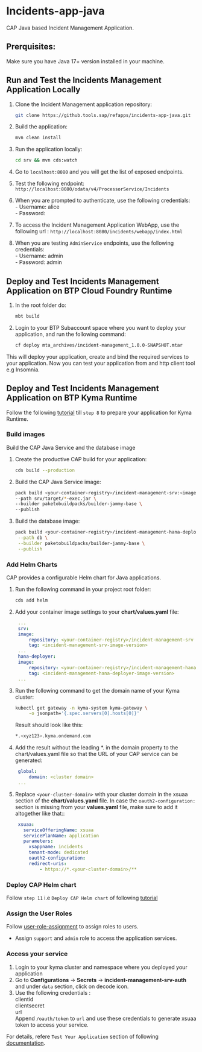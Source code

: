 # Incidents-app-java

CAP Java based Incident Management Application.

## Prerquisites:
 
 Make sure you have Java 17+ version installed in your machine.

## Run and Test the Incidents Management Application Locally

1. Clone the Incident Management application repository:

    ```sh
    git clone https://github.tools.sap/refapps/incidents-app-java.git
    ```
2. Build the application:
    ```sh
    mvn clean install
    ```
3. Run the application locally:
    ```sh
    cd srv && mvn cds:watch
    ```
4. Go to `localhost:8080` and you will get the list of exposed endpoints.
5. Test the following endpoint: `http://localhost:8080/odata/v4/ProcessorService/Incidents`
6. When you are prompted to authenticate, use the following credentials:</br>
       - Username: alice</br>
       - Password:
7. To access the Incident Management Application WebApp, use the following url : `http://localhost:8080/incidents/webapp/index.html`
7. When you are testing `AdminService` endpoints, use the following credentials:</br>
       - Username: admin</br>
       - Password: admin
## Deploy and Test Incidents Management Application on BTP Cloud Foundry Runtime

1. In the root folder do:
   ```sh
   mbt build
   ```
2. Login to your BTP Subaccount space where you want to deploy your application, and run the following command:
   ```sh
   cf deploy mta_archives/incident-management_1.0.0-SNAPSHOT.mtar   
   ```
This will deploy your application, create and bind the required services to your application. Now you can test your application from and http client tool e.g Insomnia.

## Deploy and Test Incidents Management Application on BTP Kyma Runtime

Follow the following [tutorial](https://developers.sap.com/tutorials/deploy-to-kyma.html) till `step 8` to prepare your application for Kyma Runtime.

### Build images

Build the CAP Java Service and the database image
1. Create the productive CAP build for your application:
    ```sh
    cds build --production
    ```
2. Build the CAP Java Service image:
    ```sh
    pack build <your-container-registry>/incident-management-srv:<image-version>\                 
    --path srv/target/*-exec.jar \
    --builder paketobuildpacks/builder-jammy-base \
    --publish
    ```
3. Build the database image:
   ```sh
   pack build <your-container-registry>/incident-management-hana-deployer:<image-version> \
    --path db \
    --builder paketobuildpacks/builder-jammy-base \
    --publish
   ```
### Add Helm Charts
CAP provides a configurable Helm chart for Java applications.
1. Run the following command in your project root folder:
   ```sh
   cds add helm
   ```
2. Add your container image settings to your **chart/values.yaml** file:
   ```yaml
    ...
    srv:
    image:
        repository: <your-container-registry>/incident-management-srv
        tag: <incident-management-srv-image-version>
    ...
    hana-deployer:
    image:
        repository: <your-container-registry>/incident-management-hana-deployer
        tag: <incident-management-hana-deployer-image-version>
    ...

   ```
3. Run the following command to get the domain name of your Kyma cluster:
   ```sh
   kubectl get gateway -n kyma-system kyma-gateway \
        -o jsonpath='{.spec.servers[0].hosts[0]}'

   ```
   Result should look like this:
   ```sh
   *.<xyz123>.kyma.ondemand.com

   ```
4. Add the result without the leading *. in the domain property to the chart/values.yaml file so that the URL of your CAP service can be generated:
   ```yaml
    global:
        domain: <cluster domain>
    ...

   ```
5. Replace `<your-cluster-domain>` with your cluster domain in the xsuaa section of the **chart/values.yaml** file. In case the `oauth2-configuration:` section is missing from your **values.yaml** file, make sure to add it altogether like that::
   ```yaml
    xsuaa:
      serviceOfferingName: xsuaa
      servicePlanName: application
      parameters:
        xsappname: incidents
        tenant-mode: dedicated
        oauth2-configuration:
        redirect-uris:
            - https://*.<your-cluster-domain>/**


   ```
### Deploy CAP Helm chart
Follow `step 11` i.e `Deploy CAP Helm chart` of following [tutorial](https://developers.sap.com/tutorials/deploy-to-kyma.html)

### Assign the User Roles
Follow [user-role-assignment](https://developers.sap.com/tutorials/user-role-assignment.html) to assign roles to users.
- Assign `support` and `admin` role to access the application services.

### Access your service
1. Login to your kyma cluster and namespace where you deployed your application
2. Go to **Configurations** -> **Secrets** -> **incident-management-srv-auth** and under `data` section, click on decode icon.
3. Use the following credentials :</br>
    clientid</br>
    clientsecret</br>
    url</br>
Append `/oauth/token` to `url` and use these credentials to generate xsuaa token to access your service.

For details, refere `Test Your Application` section of following [documentation](https://github.com/SAP-samples/btp-developer-guide-cap/blob/main/documentation/auditlog/5-deploy-to-kyma.md).


